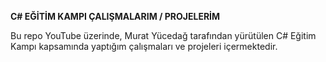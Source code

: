 **C# EĞİTİM KAMPI ÇALIŞMALARIM / PROJELERİM**


Bu repo YouTube üzerinde, Murat Yücedağ tarafından yürütülen C# Eğitim Kampı kapsamında yaptığım çalışmaları ve projeleri içermektedir.

